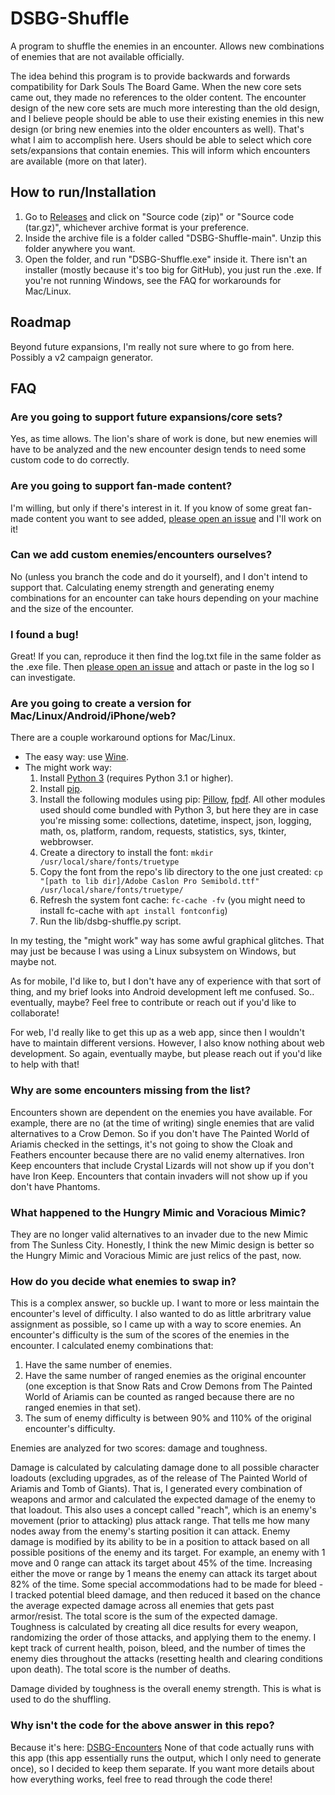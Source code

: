 # DSBG-Shuffle
A program to shuffle the enemies in an encounter.  Allows new combinations of enemies that are not available officially.

The idea behind this program is to provide backwards and forwards compatibility for Dark Souls The Board Game.  When the new core sets came out, they made no references to the older content. The encounter design of the new core sets are much more interesting than the old design, and I believe people should be able to use their existing enemies in this new design (or bring new enemies into the older encounters as well).  That's what I aim to accomplish here.  Users should be able to select which core sets/expansions that contain enemies.  This will inform which encounters are available (more on that later).



## How to run/Installation
1. Go to [Releases](https://github.com/DanDuhon/DSBG-Shuffle/releases) and click on "Source code (zip)" or "Source code (tar.gz)", whichever archive format is your preference.
2. Inside the archive file is a folder called "DSBG-Shuffle-main".  Unzip this folder anywhere you want.
3. Open the folder, and run "DSBG-Shuffle.exe" inside it.  There isn't an installer (mostly because it's too big for GitHub), you just run the .exe.  If you're not running Windows, see the FAQ for workarounds for Mac/Linux.


## Roadmap
Beyond future expansions, I'm really not sure where to go from here.  Possibly a v2 campaign generator.


## FAQ
### Are you going to support future expansions/core sets?

Yes, as time allows.  The lion's share of work is done, but new enemies will have to be analyzed and the new encounter design tends to need some custom code to do correctly.

### Are you going to support fan-made content?

I'm willing, but only if there's interest in it.  If you know of some great fan-made content you want to see added, [please open an issue](https://github.com/DanDuhon/DSBG-Shuffle/issues) and I'll work on it!

### Can we add custom enemies/encounters ourselves?

No (unless you branch the code and do it yourself), and I don't intend to support that.  Calculating enemy strength and generating enemy combinations for an encounter can take hours depending on your machine and the size of the encounter.

### I found a bug!

Great!  If you can, reproduce it then find the log.txt file in the same folder as the .exe file.  Then [please open an issue](https://github.com/DanDuhon/DSBG-Shuffle/issues) and attach or paste in the log so I can investigate.

### Are you going to create a version for Mac/Linux/Android/iPhone/web?

There are a couple workaround options for Mac/Linux.
- The easy way: use [Wine](https://wiki.winehq.org/Main_Page).
- The might work way:
  1. Install [Python 3](https://www.python.org/downloads/) (requires Python 3.1 or higher).
  2. Install [pip](https://pip.pypa.io/en/stable/installation/).
  3. Install the following modules using pip: [Pillow](https://pillow.readthedocs.io/en/stable/installation.html#basic-installation), [fpdf](https://pypi.org/project/fpdf/).  All other modules used should come bundled with Python 3, but here they are in case you're missing some: collections, datetime, inspect, json, logging, math, os, platform, random, requests, statistics, sys, tkinter, webbrowser.
  4. Create a directory to install the font: `mkdir /usr/local/share/fonts/truetype`
  5. Copy the font from the repo's lib directory to the one just created: `cp "[path to lib dir]/Adobe Caslon Pro Semibold.ttf" /usr/local/share/fonts/truetype/`
  6. Refresh the system font cache: `fc-cache -fv` (you might need to install fc-cache with `apt install fontconfig`)
  7. Run the lib/dsbg-shuffle.py script.

In my testing, the "might work" way has some awful graphical glitches.  That may just be because I was using a Linux subsystem on Windows, but maybe not.

As for mobile, I'd like to, but I don't have any of experience with that sort of thing, and my brief looks into Android development left me confused.  So.. eventually, maybe?  Feel free to contribute or reach out if you'd like to collaborate!

For web, I'd really like to get this up as a web app, since then I wouldn't have to maintain different versions.  However, I also know nothing about web development.  So again, eventually maybe, but please reach out if you'd like to help with that!

### Why are some encounters missing from the list?

Encounters shown are dependent on the enemies you have available.  For example, there are no (at the time of writing) single enemies that are valid alternatives to a Crow Demon.  So if you don't have The Painted World of Ariamis checked in the settings, it's not going to show the Cloak and Feathers encounter because there are no valid enemy alternatives.  Iron Keep encounters that include Crystal Lizards will not show up if you don't have Iron Keep.  Encounters that contain invaders will not show up if you don't have Phantoms.

### What happened to the Hungry Mimic and Voracious Mimic?

They are no longer valid alternatives to an invader due to the new Mimic from The Sunless City.  Honestly, I think the new Mimic design is better so the Hungry Mimic and Voracious Mimic are just relics of the past, now.

### How do you decide what enemies to swap in?

This is a complex answer, so buckle up.  I want to more or less maintain the encounter's level of difficulty.  I also wanted to do as little arbritrary value assignment as possible, so I came up with a way to score enemies.  An encounter's difficulty is the sum of the scores of the enemies in the encounter.  I calculated enemy combinations that:
  1. Have the same number of enemies.
  2. Have the same number of ranged enemies as the original encounter (one exception is that Snow Rats and Crow Demons from The Painted World of Ariamis can be counted as ranged because there are no ranged enemies in that set).
  3. The sum of enemy difficulty is between 90% and 110% of the original encounter's difficulty.

Enemies are analyzed for two scores: damage and toughness.

Damage is calculated by calculating damage done to all possible character loadouts (excluding upgrades, as of the release of The Painted World of Ariamis and Tomb of Giants).  That is, I generated every combination of weapons and armor and calculated the expected damage of the enemy to that loadout.  This also uses a concept called "reach", which is an enemy's movement (prior to attacking) plus attack range.  That tells me how many nodes away from the enemy's starting position it can attack.  Enemy damage is modified by its ability to be in a position to attack based on all possible positions of the enemy and its target.  For example, an enemy with 1 move and 0 range can attack its target about 45% of the time.  Increasing either the move or range by 1 means the enemy can attack its target about 82% of the time.  Some special accommodations had to be made for bleed - I tracked potential bleed damage, and then reduced it based on the chance the average expected damage across all enemies that gets past armor/resist.  The total score is the sum of the expected damage.
Toughness is calculated by creating all dice results for every weapon, randomizing the order of those attacks, and applying them to the enemy.  I kept track of current health, poison, bleed, and the number of times the enemy dies throughout the attacks (resetting health and clearing conditions upon death).  The total score is the number of deaths.

Damage divided by toughness is the overall enemy strength.  This is what is used to do the shuffling.

### Why isn't the code for the above answer in this repo?

Because it's here: [DSBG-Encounters](https://github.com/DanDuhon/DSBG-Encounters)
None of that code actually runs with this app (this app essentially runs the output, which I only need to generate once), so I decided to keep them separate.
If you want more details about how everything works, feel free to read through the code there!
